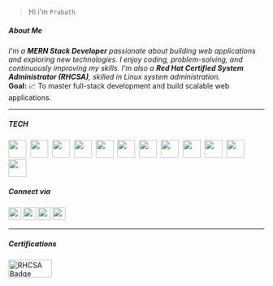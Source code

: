 

> Hi i'm  `Prabath`


#####  About Me

_I'm a **MERN Stack Developer** passionate about building web applications and exploring new technologies. I enjoy coding, problem-solving, and continuously improving my skills. I’m also a ***Red Hat Certified System Administrator (RHCSA)***, skilled in Linux system administration._  
**Goal:** 📈 To master full-stack development and build scalable web applications.

<hr>

##### TECH
<img width="35" height="35" src="https://cdn-icons-png.flaticon.com/128/5968/5968292.png" />&nbsp;
<img width="35" height="35" src="https://cdn-icons-png.flaticon.com/128/1126/1126012.png" />&nbsp;
<img width="35" height="35" src="https://media.licdn.com/dms/image/v2/C4D0BAQFKe8PwqzyHyA/company-logo_200_200/company-logo_200_200/0/1635171226992/mongodbinc_logo?e=2147483647&v=beta&t=JaE0WVXGk0By3HKxPfJ37mMaXctYjXbXF_2KS6qe1Xo" />&nbsp;
<img width="35" height="35" src="https://logowik.com/content/uploads/images/express-js1720895496.logowik.com.webp" />&nbsp;
<img width="35" height="35" src="https://cdn-icons-png.flaticon.com/128/5968/5968322.png" />&nbsp;
<img width="35" height="35" src="https://img.icons8.com/color/512/ejs.png" />&nbsp;
<img width="35" height="35" src="https://cdn-icons-png.flaticon.com/128/1051/1051277.png" />&nbsp;
<img width="35" height="35" src="https://cdn-icons-png.flaticon.com/128/732/732190.png" />&nbsp;
<img width="35" height="35" src="https://cdn-icons-png.flaticon.com/128/15484/15484297.png" />&nbsp;
<img width="35" height="35" src="https://cdn-icons-png.flaticon.com/128/5968/5968672.png" />&nbsp;
<img width="35" height="35" src="https://encrypted-tbn0.gstatic.com/images?q=tbn:ANd9GcTeKPw4CK4jcH7udsFHZdiB3iIOuI3fUCsxUZosXy4Y1yd25NA-dzCBPrSDIhg1BwObl3w&usqp=CAU" />&nbsp;
<img width="35" height="35" src="https://cdn-icons-png.flaticon.com/128/6124/6124995.png" />



##### Connect via

<a href="https://www.linkedin.com/in/prabath77/"><img width="25" height="25" src="https://cdn-icons-png.flaticon.com/128/2504/2504923.png"/></a>  <a href="https://craftedbyprabath.vercel.app/"><img width="25" height="25" src="https://cdn-icons-png.flaticon.com/128/15831/15831831.png"/></a>  <a href="https://www.instagram.com/sethuramxn/"><img width="25" height="25" src="https://cdn-icons-png.flaticon.com/128/15713/15713420.png"/></a> <a href="mailto:prabathunni826@gmail.com"><img width="25" height="25" src="https://cdn-icons-png.flaticon.com/128/732/732200.png"/></a>

***

##### Certifications

<a href="https://www.credly.com/badges/878e3501-7a75-42d4-9c69-cf0ad3222013/linked_in_profile" target="_blank"><img src="https://encrypted-tbn0.gstatic.com/images?q=tbn:ANd9GcRMJWYD38ldjVgeTVb6QBQeTWuE5i-cWCP-Lg&s" width="85" height="35" alt="RHCSA Badge" /></a>








